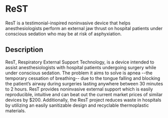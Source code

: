 # ReST
ResT is a testimonial-inspired noninvasive device that helps anesthesiologists perform an external jaw thrust on hospital patients under conscious sedation who may be at risk of asphyxiation.


## Description
ResT, Respiratory External Support Technology, is a device intended to assist anesthesiologists with hospital patients undergoing surgery while under conscious sedation. The problem it aims to solve is apnea --the temporary cessation of breathing-- due to the tongue falling and blocking the patient’s airway during surgeries lasting anywhere between 30 minutes to 2 hours. ResT provides noninvasive external support which is easily reproducible, intuitive and can beat out the current market prices of similar devices by $200. Additionally, the ResT project reduces waste in hospitals by utilizing an easily sanitizable design and recyclable thermoplastic materials. 
